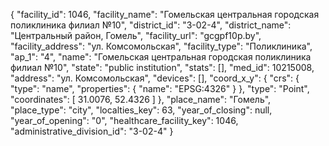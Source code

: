 {
    "facility_id": 1046,
    "facility_name": "Гомельская центральная городская поликлиника филиал №10",
    "district_id": "3-02-4",
    "district_name": "Центральный район, Гомель",
    "facility_url": "gcgpf10p.by",
    "facility_address": "ул. Комсомольская",
    "facility_type": "Поликлиника",
    "ap_1": "4",
    "name": "Гомельская центральная городская поликлиника филиал №10",
    "state": "public institution",
    "stats": [],
    "med_id": 10215008,
    "address": "ул. Комсомольская",
    "devices": [],
    "coord_x_y": {
        "crs": {
            "type": "name",
            "properties": {
                "name": "EPSG:4326"
            }
        },
        "type": "Point",
        "coordinates": [
            31.0076,
            52.4326
        ]
    },
    "place_name": "Гомель",
    "place_type": "city",
    "localties_key": 63,
    "year_of_closing": null,
    "year_of_opening": "0",
    "healthcare_facility_key": 1046,
    "administrative_division_id": "3-02-4"
}